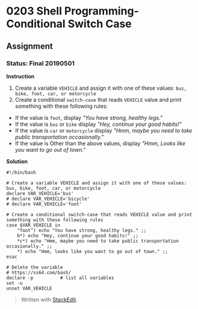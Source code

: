 # 0203 Shell Programming- Conditional Switch Case
## Assignment
### Status: Final 20190501

**Instruction**

 1. Create a variable `VEHICLE` and assign it with one of these values: `bus, bike, foot, car, or motorcycle`
 2. Create a conditional `switch-case` that reads `VEHICLE` value and print something with these following rules:
   - If the value is `foot`, display *"You have strong, healthy legs."*
   - If the value is `bus` or `bike` display *"Hey, continue your good habits!"*
   - If the value is `car` or `motorcycle` display *"Hmm, maybe you need to take public transportation occasionally."*
   - If the value is Other than the above values, display *"Hmm, Looks like you want to go out of town."*

**Solution**
```Shell
#!/bin/bash

# Create a variable VEHICLE and assign it with one of these values: bus, bike, foot, car, or motorcycle
declare VAR_VEHICLE='bus'
# declare VAR_VEHICLE='bicycle'
# declare VAR_VEHICLE='foot'

# Create a conditional switch-case that reads VEHICLE value and print something with these following rules
case $VAR_VEHICLE in 
	"foot") echo "You have strong, healthy legs." ;; 
	b*) echo "Hey, continue your good habits!" ;; 
	*c*) echo "Hmm, maybe you need to take public transportation occasionally." ;; 
	*) echo "Hmm, looks like you want to go out of town." ;; 
esac

# Delete the variable
# https://ss64.com/bash/
declare -p          # list all variables
set -u
unset VAR_VEHICLE
```
> Written with [StackEdit](https://stackedit.io/).